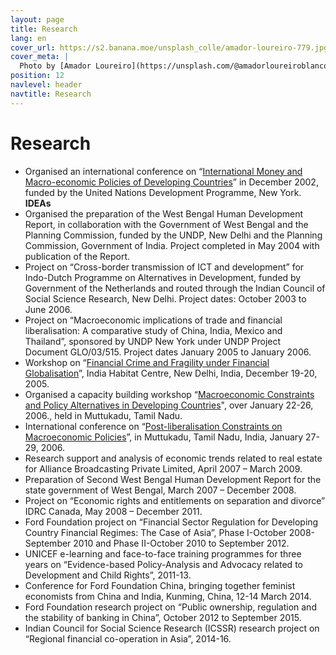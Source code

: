 ```yaml
---
layout: page
title: Research
lang: en
cover_url: https://s2.banana.moe/unsplash_colle/amador-loureiro-779.jpg
cover_meta: |
  Photo by [Amador Loureiro](https://unsplash.com/@amadorloureiroblanco)
position: 12
navlevel: header
navtitle: Research
---
```

# Research

* Organised an international conference on “[International Money and Macro-economic Policies of Developing Countries](http://www.networkideas.org/ideas-activities/2001/12/international-conference-on-international-money-and-developing-countries-theoretical-and-policy-issues-in-the-current-context/  )” in December 2002, funded by the United Nations Development Programme, New York. **IDEAs**  
* Organised the preparation of the West Bengal Human Development Report, in collaboration with the Government of West Bengal and the Planning Commission, funded by the UNDP, New Delhi and the Planning Commission, Government of India. Project completed in May 2004 with publication of the Report.
* Project on “Cross-border transmission of ICT and development” for Indo-Dutch Programme on Alternatives in Development, funded by Government of the Netherlands and routed through the Indian Council of Social Science Research, New Delhi. Project dates: October 2003 to June 2006.
* Project on “Macroeconomic implications of trade and financial liberalisation: A comparative study of China, India, Mexico and Thailand”, sponsored by UNDP New York under UNDP Project Document GLO/03/515. Project dates January 2005 to January 2006.
* Workshop on “[Financial Crime and Fragility under Financial Globalisation](http://www.networkideas.org/ideas-activities/2005/12/workshop-entitled-financial-crime-and-fragility-under-financial-globalisation/)”, India Habitat Centre, New Delhi, India, December 19-20, 2005.
* Organised a capacity building workshop “[Macroeconomic Constraints and Policy Alternatives in Developing Countries](http://www.networkideas.org/ideas-activities/2006/01/international-workshop-on-macro-economic-constraints-and-policy-alternatives-in-developing-countries/)", over January 22-26, 2006., held in Muttukadu, Tamil Nadu.
* International conference on “[Post-liberalisation Constraints on Macroeconomic Policies]( http://www.networkideas.org/ideas-activities/2006/01/international-conference-on-post-liberalisation-constraints-on-macroeconomic-policies/)”, in Muttukadu, Tamil Nadu, India, January 27-29, 2006.
* Research support and analysis of economic trends related to real estate for Alliance Broadcasting Private Limited, April 2007 – March 2009.
* Preparation of Second West Bengal Human Development Report for the state government of West Bengal, March 2007 – December 2008.
* Project on “Economic rights and entitlements on separation and divorce” IDRC Canada, May 2008 – December 2011.
* Ford Foundation project on “Financial Sector Regulation for Developing Country Financial Regimes: The Case of Asia”, Phase I-October 2008-September 2010 and Phase II-October 2010 to September 2012.
* UNICEF e-learning and face-to-face training programmes for three years on “Evidence-based Policy-Analysis and Advocacy related to Development and Child Rights”, 2011-13.
* Conference for Ford Foundation China, bringing together feminist economists from China and India, Kunming, China, 12-14 March 2014.
* Ford Foundation research project on “Public ownership, regulation and the stability of banking in China”, October 2012 to September 2015.
* Indian Council for Social Science Research (ICSSR) research project on “Regional financial co-operation in Asia”, 2014-16.
